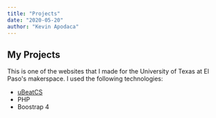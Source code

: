 ```yaml
---
title: "Projects"
date: "2020-05-20"
author: "Kevin Apodaca"
---
```


## My Projects

This is one of the websites that I made for the University of Texas at El Paso's makerspace. I used the following technologies:
- [uBeatCS]()
- PHP
- Boostrap 4